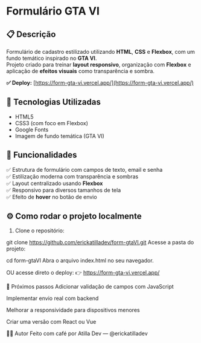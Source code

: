 # Formulário GTA VI

## 📋 Descrição

Formulário de cadastro estilizado utilizando **HTML**, **CSS** e **Flexbox**, com um fundo temático inspirado no **GTA VI**.  
Projeto criado para treinar **layout responsivo**, organização com **Flexbox** e aplicação de **efeitos visuais** como transparência e sombra.

**✅ Deploy:** [https://form-gta-vi.vercel.app/](https://form-gta-vi.vercel.app/)

## 🚀 Tecnologias Utilizadas

- HTML5
- CSS3 (com foco em Flexbox)
- Google Fonts
- Imagem de fundo temática (GTA VI)

## 🎯 Funcionalidades

✅ Estrutura de formulário com campos de texto, email e senha  
✅ Estilização moderna com transparência e sombras  
✅ Layout centralizado usando **Flexbox**  
✅ Responsivo para diversos tamanhos de tela  
✅ Efeito de **hover** no botão de envio  


## ⚙️ Como rodar o projeto localmente

1. Clone o repositório:

git clone https://github.com/erickatilladev/form-gtaVI.git
Acesse a pasta do projeto:

cd form-gtaVI
Abra o arquivo index.html no seu navegador.

OU acesse direto o deploy:
👉 https://form-gta-vi.vercel.app/

📌 Próximos passos 
 Adicionar validação de campos com JavaScript

 Implementar envio real com backend

 Melhorar a responsividade para dispositivos menores

 Criar uma versão com React ou Vue

👨‍💻 Autor
Feito com café por Atilla Dev — @erickatilladev

